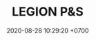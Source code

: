 ---
layout: liga-indigo-team
permalink: /team/:title.html
categories: LJ06 LIJ1 LIJ2 LIJ3 LIJ4 LIJ5 LIJ6 LIJ7 LIJ8 LIJ9  TG1 TXG2 TR3 ILR4 ZC5 MEW6 PEA7 TA8 TSA9 team CXF
liga: LIGA JOHTO
maincover: /assets/logos/LGN.png
puntosLJMAYO24: 17
date: 2020-08-28 10:29:20 +0700
title: LEGION P&S
route: /liga-naranja
tag: johto042024
color: black
puntosLJ202404: 12
grupo: sur
background: '#F16C38'
cover: /assets/backCard.png
team: LEGION P&S
ID: LGNP&S
puntos: 18
pj: 9


team1: partido1
team2: partido3
team3: partido4
team4: partido1
team5: partido3
team6: partido2
team7: partido3
team8: partido3
team9: partido3

#PARTIDO 1
maincover1: /assets/logos/TG.png
j1: RONDA 1
bg1: rock
p1: P&S
pp1: TG
r1: 2
rr1: 1
pt1: 0
pj1: 0
#PARTIDO 2
j2: RONDA 2
maincover2: /assets/logos/TXG.png
p2: P&S
r2: 2
rr2: 0
pp2: TXG
bg2: rock rock
pt2: 0
pj2: 0
#PARTIDO 3
j3: RONDA 3
maincover3: /assets/logos/TR.png
p3: P&S
r3: 2
rr3: 0
pp3: TR
bg3: rock
pt3: 0
pj3: 0
#PARTIDO 4
j4: RONDA 4
maincover4: /assets/logos/ILEAGUE.png
p4: P&S
r4: 2
rr4: 1
pp4: IL
bg4: rock
pt4: 0
pj4: 0
#PARTIDO 5
j5: RONDA 5
maincover5: /assets/logos/ZODIAC.png
bg5: rock 
p5: P&S
r5: 2
rr5: 0
pp5: ZC
pt5: 0
pj5: 0
#PARTIDO 6
maincover6: /assets/logos/LGN.png
j6: RONDA 6
p6: P&S
r6: 2
rr6:  1
pp6: MEW
bg6: rock
pt6: 0
pj6: 0
#PARTIDO 7
maincover7: /assets/logos/DFS.png
j7: RONDA 7
p7: P&S
r7: 2
pp7: DFS
rr7: 0
bg7: rock 
pt7: 0
pj7: 0
#PARTIDO 8
j8: RONDA 8
maincover8: /assets/logos/TA.png
p8:  P&S
r8: 2
pp8: TA
rr8: 1
bg8: rock 
pt8: 0
pj8: 0
#PARTIDO 9
maincover9: /assets/logos/TSA.png
j9: RONDA 9
p9: P&S
pp9: TSA
bg9: rock
r9: 2
rr9: 0
pt9: 0
pj9: 0
# pj: 11
# pt1: 1
# pt2: 3
# pt3: 2
# pt4: 3
# pt5: 0
# pt6: 3
# pt7: 0
# pt8: 1
# pt9: 0
# pt10: 1
# pt11: 3
# p1: ZODIAC
# r1: 2
# bg1: rock bg-warning
# rr1: 1
# pp1: DFS DMD
# p2: DFS DMD
# r2: 3
# rr2: 0
# bg2: rock bg-success
# pp2: MBO
# p3: DFS DMD
# r3: 2
# bg3: rock bg-info
# rr3: 1
# pp3: LAST BREATH
# p4:  DFS RUBY
# r4: 0
# bg4: rock bg-success
# rr4: 3
# pp4: DFS DMD
# p5:  no smite
# r5: 3
# bg5: rock bg-danger
# rr5: 0
# pp5: dfs dmd
# p6: jas
# r6: 0
# rr6: 3
# bg6: rock bg-success
# pp6: dfs dmd
# p7:  DFS DMD
# r7: 0
# rr7: 2
# bg7: rock bg-danger
# pp7: SOJ
# p8:  DFS DMD
# r8: 1
# bg8: rock bg-warning
# rr8: 2
# pp8: T. SATISFACTION
# p9:  DFS DMD
# r9: 0
# bg9: rock bg-danger
# rr9: 3
# pp9: S. VANGUARD
# p10:  HGO
# r10: 2
# rr10: 1
# bg10: rock bg-warning
# pp10: DFS DM
# p11: hg regios
# r11: 0
# rr11: 3
# bg11: rock bg-success
# pp11: dfs dmd
##torneos
rango: ACERO
bg: bg-johto 
torneo1: Lj my24
tps1: IN PROGRESS
tb1: card-johto
timg1: /assets/logos/LIGA-JOHTO.png
---